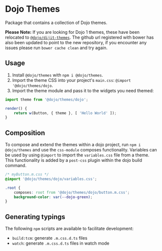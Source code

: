 # Dojo Themes

Package that contains a collection of Dojo themes.

**Please Note:** If you are looking for Dojo 1 themes, these have been relocated to [`@dojo/dijit-themes`](https://github.com/dojo/dijit-themes). The github url registered with bower has also been updated to point to the new repository, if you encounter any issues please run `bower cache clean` and try again.

## Usage

1. Install `@dojo/themes` with `npm i @dojo/themes`.
2. Import the theme CSS into your project's `main.css`: `@import '@dojo/themes/dojo`.
3. Import the theme module and pass it to the widgets you need themed:

``` javascript
import theme from '@dojo/themes/dojo';

render() {
	return w(Button, { theme }, [ 'Hello World' ]);
}
```

## Composition

To compose and extend the themes within a dojo project, run `npm i @dojo/themes` and use the `css-module` composes functionality.
Variables can be used by using `@import` to import the `variables.css` file from a theme. This functionality is added by a `post-css` plugin within the dojo build command.

``` css
/* myButton.m.css */
@import '@dojo/themes/dojo/variables.css';

.root {
	composes: root from '@dojo/themes/dojo/button.m.css';
	background-color: var(--dojo-green);
}
```

## Generating typings

The following `npm` scripts are available to facilitate development:

- `build:tcm`: generate `.m.css.d.ts` files
- `watch`: generate `.m.css.d.ts` files in watch mode
